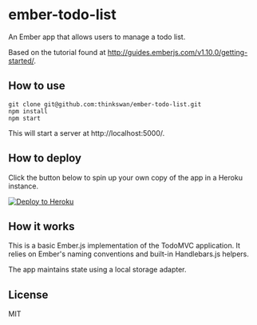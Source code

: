 # ember-todo-list

An Ember app that allows users to manage a todo list.

Based on the tutorial found at
http://guides.emberjs.com/v1.10.0/getting-started/.

## How to use

```
git clone git@github.com:thinkswan/ember-todo-list.git
npm install
npm start
```

This will start a server at http://localhost:5000/.

## How to deploy

Click the button below to spin up your own copy of the app in a Heroku
instance.

[![Deploy to Heroku](https://www.herokucdn.com/deploy/button.png)](https://heroku.com/deploy)

## How it works

This is a basic Ember.js implementation of the TodoMVC application. It relies on
Ember's naming conventions and built-in Handlebars.js helpers.

The app maintains state using a local storage adapter.

## License

MIT

